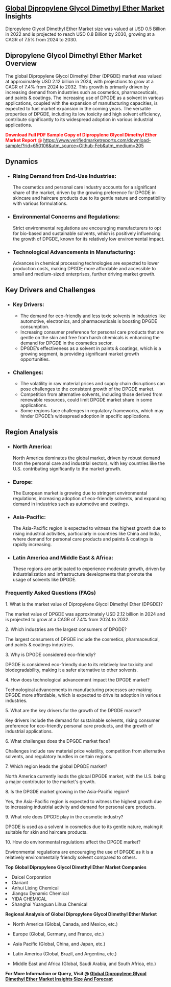 <h2><a href="https://www.verifiedmarketreports.com/download-sample/?rid=650106&amp;utm_source=Github&amp;utm_medium=205" target="_blank">Global Dipropylene Glycol Dimethyl Ether Market</a> Insights</h2><p>Dipropylene Glycol Dimethyl Ether Market size was valued at USD 0.5 Billion in 2022 and is projected to reach USD 0.8 Billion by 2030, growing at a CAGR of 7.5% from 2024 to 2030.</p><p> <h2>Dipropylene Glycol Dimethyl Ether Market Overview</h2> <p>The global Dipropylene Glycol Dimethyl Ether (DPGDE) market was valued at approximately USD 2.12 billion in 2024, with projections to grow at a CAGR of 7.4% from 2024 to 2032. This growth is primarily driven by increasing demand from industries such as cosmetics, pharmaceuticals, and paints & coatings. The increasing use of DPGDE as a solvent in various applications, coupled with the expansion of manufacturing capacities, is expected to fuel market expansion in the coming years. The versatile properties of DPGDE, including its low toxicity and high solvent efficiency, contribute significantly to its widespread adoption in various industrial applications.</p> <p><p><span class=""><span style="color: #ff0000;"><strong>Download Full PDF Sample Copy of Dipropylene Glycol Dimethyl Ether Market Report</strong> @ </span><a href="https://www.verifiedmarketreports.com/download-sample/?rid=650106&amp;utm_source=Github-Feb&amp;utm_medium=205" target="_blank">https://www.verifiedmarketreports.com/download-sample/?rid=650106&amp;utm_source=Github-Feb&amp;utm_medium=205</a></span></p></p> <h2>Dynamics</h2> <ul> <li><h3>Rising Demand from End-Use Industries:</h3> The cosmetics and personal care industry accounts for a significant share of the market, driven by the growing preference for DPGDE in skincare and haircare products due to its gentle nature and compatibility with various formulations.</li> <li><h3>Environmental Concerns and Regulations:</h3> Strict environmental regulations are encouraging manufacturers to opt for bio-based and sustainable solvents, which is positively influencing the growth of DPGDE, known for its relatively low environmental impact.</li> <li><h3>Technological Advancements in Manufacturing:</h3> Advances in chemical processing technologies are expected to lower production costs, making DPGDE more affordable and accessible to small and medium-sized enterprises, further driving market growth.</li> </ul> <h2>Key Drivers and Challenges</h2> <ul> <li><h3>Key Drivers:</h3> <ul> <li>The demand for eco-friendly and less toxic solvents in industries like automotive, electronics, and pharmaceuticals is boosting DPGDE consumption.</li> <li>Increasing consumer preference for personal care products that are gentle on the skin and free from harsh chemicals is enhancing the demand for DPGDE in the cosmetics sector.</li> <li>DPGDE’s effectiveness as a solvent in paints & coatings, which is a growing segment, is providing significant market growth opportunities.</li> </ul> </li> <li><h3>Challenges:</h3> <ul> <li>The volatility in raw material prices and supply chain disruptions can pose challenges to the consistent growth of the DPGDE market.</li> <li>Competition from alternative solvents, including those derived from renewable resources, could limit DPGDE market share in some applications.</li> <li>Some regions face challenges in regulatory frameworks, which may hinder DPGDE’s widespread adoption in specific applications.</li> </ul> </li> </ul> <h2>Region Analysis</h2> <ul> <li><h3>North America:</h3> North America dominates the global market, driven by robust demand from the personal care and industrial sectors, with key countries like the U.S. contributing significantly to the market growth.</li> <li><h3>Europe:</h3> The European market is growing due to stringent environmental regulations, increasing adoption of eco-friendly solvents, and expanding demand in industries such as automotive and coatings.</li> <li><h3>Asia-Pacific:</h3> The Asia-Pacific region is expected to witness the highest growth due to rising industrial activities, particularly in countries like China and India, where demand for personal care products and paints & coatings is rapidly increasing.</li> <li><h3>Latin America and Middle East & Africa:</h3> These regions are anticipated to experience moderate growth, driven by industrialization and infrastructure developments that promote the usage of solvents like DPGDE.</li> </ul> <h3>Frequently Asked Questions (FAQs)</h3> <p>1. What is the market value of Dipropylene Glycol Dimethyl Ether (DPGDE)?</p> <p>The market value of DPGDE was approximately USD 2.12 billion in 2024 and is projected to grow at a CAGR of 7.4% from 2024 to 2032.</p> <p>2. Which industries are the largest consumers of DPGDE?</p> <p>The largest consumers of DPGDE include the cosmetics, pharmaceutical, and paints & coatings industries.</p> <p>3. Why is DPGDE considered eco-friendly?</p> <p>DPGDE is considered eco-friendly due to its relatively low toxicity and biodegradability, making it a safer alternative to other solvents.</p> <p>4. How does technological advancement impact the DPGDE market?</p> <p>Technological advancements in manufacturing processes are making DPGDE more affordable, which is expected to drive its adoption in various industries.</p> <p>5. What are the key drivers for the growth of the DPGDE market?</p> <p>Key drivers include the demand for sustainable solvents, rising consumer preference for eco-friendly personal care products, and the growth of industrial applications.</p> <p>6. What challenges does the DPGDE market face?</p> <p>Challenges include raw material price volatility, competition from alternative solvents, and regulatory hurdles in certain regions.</p> <p>7. Which region leads the global DPGDE market?</p> <p>North America currently leads the global DPGDE market, with the U.S. being a major contributor to the market's growth.</p> <p>8. Is the DPGDE market growing in the Asia-Pacific region?</p> <p>Yes, the Asia-Pacific region is expected to witness the highest growth due to increasing industrial activity and demand for personal care products.</p> <p>9. What role does DPGDE play in the cosmetic industry?</p> <p>DPGDE is used as a solvent in cosmetics due to its gentle nature, making it suitable for skin and haircare products.</p> <p>10. How do environmental regulations affect the DPGDE market?</p> <p>Environmental regulations are encouraging the use of DPGDE as it is a relatively environmentally friendly solvent compared to others.</p> </p><p><strong>Top Global Dipropylene Glycol Dimethyl Ether Market Companies</strong></p><div data-test-id=""><p><li>Daicel Corporation</li><li> Clariant</li><li> Anhui Lixing Chemical</li><li> Jiangsu Dynamic Chemical</li><li> YIDA CHEMICAL</li><li> Shanghai Yuanguan Lihua Chemical</li></p><div><strong>Regional Analysis of&nbsp;Global Dipropylene Glycol Dimethyl Ether Market</strong></div><ul><li dir="ltr"><p dir="ltr">North America&nbsp;(Global, Canada, and Mexico, etc.)</p></li><li dir="ltr"><p dir="ltr">Europe (Global, Germany, and France, etc.)</p></li><li dir="ltr"><p dir="ltr">Asia Pacific&nbsp;(Global, China, and Japan, etc.)</p></li><li dir="ltr"><p dir="ltr">Latin America&nbsp;(Global, Brazil, and Argentina, etc.)</p></li><li dir="ltr">Middle East and Africa&nbsp;(Global, Saudi Arabia, and South Africa, etc.)</li></ul><p><strong>For More Information or Query, Visit @&nbsp;</strong><strong><a href="https://www.verifiedmarketreports.com/product/dipropylene-glycol-dimethyl-ether-market/?utm_source=Github&amp;utm_medium=205" target="_blank">Global Dipropylene Glycol Dimethyl Ether Market Insights Size And Forecast</a></strong></p></div>
